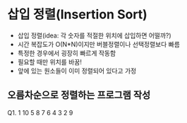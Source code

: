 # 삽입 정렬(Insertion Sort)  
* 삽입 정렬(idea: 각 숫자를 적절한 위치에 삽입하면 어떨까?)  
* 시간 복잡도가 O(N*N)이지만 버블정렬이나 선택정렬보다 빠름  
* 특정한 경우에서 굉장히 빠르게 작동함  
* 필요할 때만 위치를 바꿈!  
* 앞에 있는 원소들이 이미 정렬되어 있다고 가정  
## 오름차순으로 정렬하는 프로그램 작성  
Q1. 1 10 5 8 7 6 4 3 2 9  